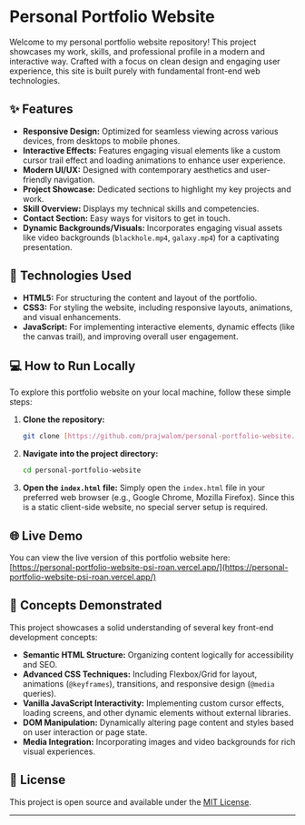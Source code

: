 # Personal Portfolio Website

Welcome to my personal portfolio website repository! This project showcases my work, skills, and professional profile in a modern and interactive way. Crafted with a focus on clean design and engaging user experience, this site is built purely with fundamental front-end web technologies.

## ✨ Features

* **Responsive Design:** Optimized for seamless viewing across various devices, from desktops to mobile phones.
* **Interactive Effects:** Features engaging visual elements like a custom cursor trail effect and loading animations to enhance user experience.
* **Modern UI/UX:** Designed with contemporary aesthetics and user-friendly navigation.
* **Project Showcase:** Dedicated sections to highlight my key projects and work.
* **Skill Overview:** Displays my technical skills and competencies.
* **Contact Section:** Easy ways for visitors to get in touch.
* **Dynamic Backgrounds/Visuals:** Incorporates engaging visual assets like video backgrounds (`blackhole.mp4`, `galaxy.mp4`) for a captivating presentation.

## 🚀 Technologies Used

* **HTML5:** For structuring the content and layout of the portfolio.
* **CSS3:** For styling the website, including responsive layouts, animations, and visual enhancements.
* **JavaScript:** For implementing interactive elements, dynamic effects (like the canvas trail), and improving overall user engagement.

## 💻 How to Run Locally

To explore this portfolio website on your local machine, follow these simple steps:

1.  **Clone the repository:**
    ```bash
    git clone [https://github.com/prajwalom/personal-portfolio-website.git](https://github.com/prajwalom/personal-portfolio-website.git)
    ```
2.  **Navigate into the project directory:**
    ```bash
    cd personal-portfolio-website
    ```
3.  **Open the `index.html` file:**
    Simply open the `index.html` file in your preferred web browser (e.g., Google Chrome, Mozilla Firefox). Since this is a static client-side website, no special server setup is required.

## 🌐 Live Demo

You can view the live version of this portfolio website here:
[https://personal-portfolio-website-psi-roan.vercel.app/](https://personal-portfolio-website-psi-roan.vercel.app/)

## 🧠 Concepts Demonstrated

This project showcases a solid understanding of several key front-end development concepts:

* **Semantic HTML Structure:** Organizing content logically for accessibility and SEO.
* **Advanced CSS Techniques:** Including Flexbox/Grid for layout, animations (`@keyframes`), transitions, and responsive design (`@media` queries).
* **Vanilla JavaScript Interactivity:** Implementing custom cursor effects, loading screens, and other dynamic elements without external libraries.
* **DOM Manipulation:** Dynamically altering page content and styles based on user interaction or page state.
* **Media Integration:** Incorporating images and video backgrounds for rich visual experiences.

## 📄 License

This project is open source and available under the [MIT License](LICENSE).

---
